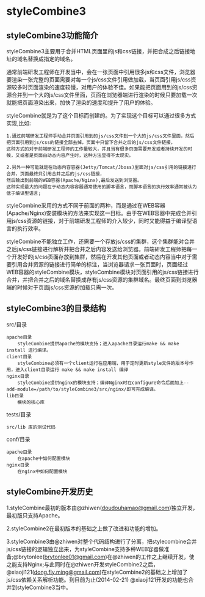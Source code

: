 styleCombine3
=============

styleCombine3功能简介
---------------------
styleCombine3主要用于合并HTML页面里的js和css链接，并把合成之后链接地址的域名替换成指定的域名。

通常前端研发工程师在开发当中，会在一张页面中引用很多js和css文件，浏览器要渲染一张完整的页面需要对每一个js/css文件引用做加载，当页面引用js/css资源较多时页面渲染的速度较慢，对用户的体验不佳。如果能把页面用到的js/css资源合并到一个大的js/css文件里面，页面在浏览器端进行渲染的时候只要加载一次就能把页面渲染出来，加快了渲染的速度和提升了用户的体验。

styleCombine就是为了这个目标而创建的。为了实现这个目标可以通过很多方式实现,比如:

    1.通过前端研发工程师手动合并页面引用到的js/css文件到一个大的js/css文件里面，然后把页面引用到js/css的链接全部去掉，页面中只留下合并之后的js/css文件链接，
    这种方式的对于前端研发工程师的工作量较大，并且当有很多页面需要开发或者持续开发的时候，又或者是页面由动态内容产生时，这种方法显得不太现实。
    
    2.另外一种可能就是在动态内容容器(Jetty/Tomcat/Jboss)里面对js/css引用的链接进行合并，页面最终只引用合并之后的js/css链接，
    然后输出到前端的WEB容器(Apache/Nginx),最后发送到浏览器。
    这种实现最大的问题在于动态内容容器通常使用的脚本语言，而脚本语言的执行效率通常被认为低于编译型语言; 
    
styleCombine采用的方式不同于前面的两种，而是通过在WEB容器(Apache/Nginx)安装模块的方法来实现这一目标。由于在WEB容器中完成合并引用js/css资源的链接，对于前端研发工程师的介入较少，同时又能得益于编译型语言的执行效率。

styleCombine不能独立工作，还需要一个存放js/css的集群，这个集群能对合并之后js/css链接进行解析并把合并之后内容发送给浏览器。前端研发工程师把每一个开发好的js/css页面存放到集群，然后在开发其他页面或者动态内容当中对于需要引用合并资源的链接进行简单的标注，当浏览器请求一张页面时，页面经过WEB容器的styleCombine模块，styleCombine模块对页面引用的js/css链接进行合并，并把合并之后的域名替换成存有js/css资源的集群域名。最终页面到浏览器端的时候对于页面js/css资源的加载只需一次。


styleCombine3的目录结构
-------------------------

src/目录

    apache目录
        styleCombine提供apache的模块支持；进入apache目录运行make && make install 进行编译。
    client目录
        styleCombine必须有一个client运行在应用端，用于定时更新style文件的版本号作用，进入client目录运行 make && make install 编译
    nginx目录
        styleCombine提供nginx的模块支持；编译Nginx时在configure命令后面加上--add-module=/path/to/styleCombine3/src/nginx/即可完成编译。
    lib目录
        模块的核心库

tests/目录

    src/lib 库的测试代码

conf/目录

    apache目录
        在apache中如何配置模块
    nginx目录
        在nginx中如何配置模块

styleCombine开发历史
--------------------
1.styleCombine最初的版本由@zhiwen(doudouhamao@gmail.com)独立开发，最初版只支持Apache。

2.styleCombine2在最初版本的基础之上做了改进和功能的增加。

3.styleCombine3由@zhiwen对整个代码结构进行了分离，把stylecombine合并js/css链接的逻辑独立出来，为styleCombine支持多种WEB容器做准备;@brytonlee(brytonlee01@gmail.com)在@zhiwen的工作之上继续开发，使之能支持Nginx;与此同时在@zhiwen开发styleCombine2之后，@xiaoji121(dong.fly.ming@gmail.com)在styleCombine2的基础之上增加了js/css依赖关系解析功能。到目前为止(2014-02-21) @xiaoji121开发的功能也合并到styleCombine3当中。

